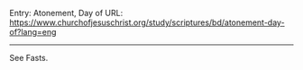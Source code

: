 Entry: Atonement, Day of
URL: https://www.churchofjesuschrist.org/study/scriptures/bd/atonement-day-of?lang=eng

---

See Fasts.
